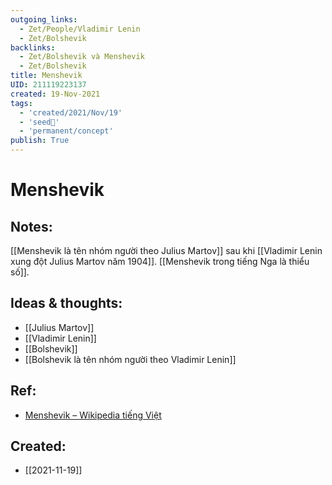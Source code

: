 ```yaml
---
outgoing_links:
  - Zet/People/Vladimir Lenin
  - Zet/Bolshevik
backlinks:
  - Zet/Bolshevik và Menshevik
  - Zet/Bolshevik
title: Menshevik
UID: 211119223137
created: 19-Nov-2021
tags:
  - 'created/2021/Nov/19'
  - 'seed🥜'
  - 'permanent/concept'
publish: True
---
```

# Menshevik

## Notes:
[[Menshevik là tên nhóm người theo Julius Martov]] sau khi [[Vladimir Lenin xung đột Julius Martov năm 1904]]. [[Menshevik trong tiếng Nga là thiểu số]].

## Ideas & thoughts:
- [[Julius Martov]]
- [[Vladimir Lenin]]
- [[Bolshevik]]
- [[Bolshevik là tên nhóm người theo Vladimir Lenin]]

## Ref:
- [Menshevik – Wikipedia tiếng Việt](https://vi.wikipedia.org/wiki/Menshevik)
## Created:
- [[2021-11-19]]
